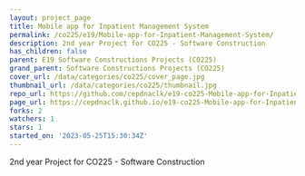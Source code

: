 ```yaml
---
layout: project_page
title: Mobile app for Inpatient Management System
permalink: /co225/e19/Mobile-app-for-Inpatient-Management-System/
description: 2nd year Project for CO225 - Software Construction
has_children: false
parent: E19 Software Constructions Projects (CO225)
grand_parent: Software Constructions Projects (CO225)
cover_url: /data/categories/co225/cover_page.jpg
thumbnail_url: /data/categories/co225/thumbnail.jpg
repo_url: https://github.com/cepdnaclk/e19-co225-Mobile-app-for-Inpatient-Management-System
page_url: https://cepdnaclk.github.io/e19-co225-Mobile-app-for-Inpatient-Management-System
forks: 2
watchers: 1
stars: 1
started_on: '2023-05-25T15:30:34Z'
---
```


2nd year Project for CO225 - Software Construction